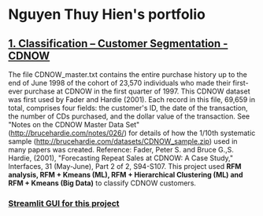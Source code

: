 # Nguyen Thuy Hien's portfolio

## [1. Classification – Customer Segmentation - CDNOW](https://github.com/HienThNg/CDNOW)
The file CDNOW_master.txt contains the entire purchase history up to the end of June 1998 of the cohort of 23,570 individuals who made their first-ever purchase at CDNOW in the first quarter of 1997. This CDNOW dataset was first used by Fader and Hardie (2001).
Each record in this file, 69,659 in total, comprises four fields: the customer's ID, the date of the transaction, the number of CDs purchased, and the dollar value of the transaction.
See "Notes on the CDNOW Master Data Set" (http://brucehardie.com/notes/026/) for details of how the 1/10th systematic sample (http://brucehardie.com/datasets/CDNOW_sample.zip) used in many papers was created.
Reference: Fader, Peter S. and Bruce G.,S. Hardie, (2001), "Forecasting Repeat Sales at CDNOW: A Case Study," Interfaces, 31 (May-June), Part 2 of 2, S94-S107.
This project used **RFM analysis, RFM + Kmeans (ML),  RFM + Hierarchical Clustering (ML) and RFM + Kmeans (Big Data)** to classify CDNOW customers.

### [Streamlit GUI for this project](https://datascienceproject-mvbfmah86b8dgzdu67yxps.streamlit.app/)


